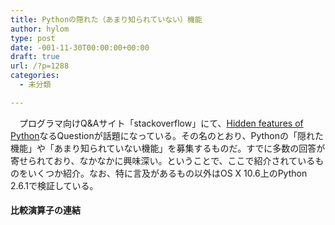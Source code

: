 ```yaml
---
title: Pythonの隠れた（あまり知られていない）機能
author: hylom
type: post
date: -001-11-30T00:00:00+00:00
draft: true
url: /?p=1288
categories:
  - 未分類

---
```

　プログラマ向けQ&#038;Aサイト「stackoverflow」にて、[Hidden features of Python][1]なるQuestionが話題になっている。その名のとおり、Pythonの「隠れた機能」や「あまり知られていない機能」を募集するものだ。すでに多数の回答が寄せられており、なかなかに興味深い。ということで、ここで紹介されているものをいくつか紹介。なお、特に言及があるもの以外はOS X 10.6上のPython 2.6.1で検証している。

#### 比較演算子の連結

 [1]: http://stackoverflow.com/questions/101268/hidden-features-of-python